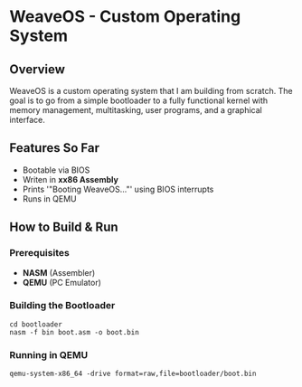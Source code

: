 # WeaveOS - Custom Operating System

## Overview
WeaveOS is a custom operating system that I am building from scratch. The goal is to go from a simple bootloader to a fully functional kernel with memory management, multitasking, user programs, and a graphical interface.

## Features So Far
- Bootable via BIOS
- Writen in **xx86 Assembly**
- Prints '"Booting WeaveOS..."' using BIOS interrupts
- Runs in QEMU

## How to Build & Run
### **Prerequisites**
- **NASM** (Assembler)
- **QEMU** (PC Emulator)

### **Building the Bootloader**
``` 
cd bootloader
nasm -f bin boot.asm -o boot.bin
```
### **Running in QEMU**
```
qemu-system-x86_64 -drive format=raw,file=bootloader/boot.bin
```
